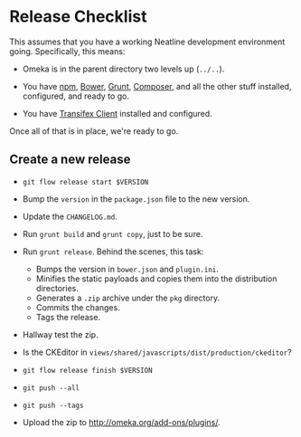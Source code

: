 
# Release Checklist

This assumes that you have a working Neatline development environment going.
Specifically, this means:

* Omeka is in the parent directory two levels up (`../..`).

* You have [npm](https://www.npmjs.org/), [Bower](http://bower.io/),
  [Grunt](http://gruntjs.com/), [Composer](https://getcomposer.org/), and all
  the other stuff installed, configured, and ready to go.

* You have [Transifex Client](http://docs.transifex.com/developer/client/)
  installed and configured.

Once all of that is in place, we're ready to go.

## Create a new release

- `git flow release start $VERSION`

- Bump the `version` in the `package.json` file to the new version.

- Update the `CHANGELOG.md`.

- Run `grunt build` and `grunt copy`, just to be sure.

- Run `grunt release`. Behind the scenes, this task:

  - Bumps the version in `bower.json` and `plugin.ini`.
  - Minifies the static payloads and copies them into the distribution directories.
  - Generates a `.zip` archive under the `pkg` directory.
  - Commits the changes.
  - Tags the release.

- Hallway test the zip.

- Is the CKEditor in `views/shared/javascripts/dist/production/ckeditor`?

- `git flow release finish $VERSION`

- `git push --all`

- `git push --tags`

- Upload the zip to http://omeka.org/add-ons/plugins/.

